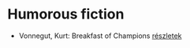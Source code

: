 # Humorous fiction

- Vonnegut, Kurt: Breakfast of Champions [részletek](../_details/Vonnegut%2C%20Kurt.md#id_1614)